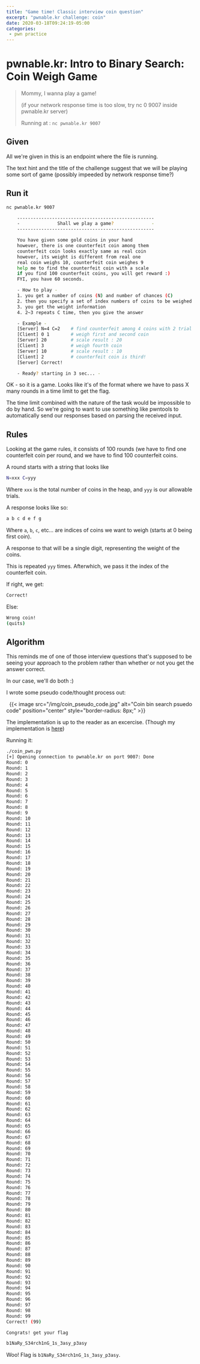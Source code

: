 ```yaml
---
title: "Game time! Classic interview coin question"
excerpt: "pwnable.kr challenge: coin"
date: 2020-03-18T09:24:19-05:00
categories:
 - pwn practice
---
```


# pwnable.kr: Intro to Binary Search: Coin Weigh Game

> Mommy, I wanna play a game!
>
> (if your network response time is too slow, try nc 0 9007 inside pwnable.kr server)
>
> Running at : `nc pwnable.kr 9007`

## Given

All we're given in this is an endpoint where the file is running.


The text hint and the title of the challenge suggest that we will be playing some sort of game (possibly impeeded by network response time?)

## Run it

```bash
nc pwnable.kr 9007

	---------------------------------------------------
	-              Shall we play a game?              -
	---------------------------------------------------

	You have given some gold coins in your hand
	however, there is one counterfeit coin among them
	counterfeit coin looks exactly same as real coin
	however, its weight is different from real one
	real coin weighs 10, counterfeit coin weighes 9
	help me to find the counterfeit coin with a scale
	if you find 100 counterfeit coins, you will get reward :)
	FYI, you have 60 seconds.

	- How to play -
	1. you get a number of coins (N) and number of chances (C)
	2. then you specify a set of index numbers of coins to be weighed
	3. you get the weight information
	4. 2~3 repeats C time, then you give the answer

	- Example -
	[Server] N=4 C=2 	# find counterfeit among 4 coins with 2 trial
	[Client] 0 1 		# weigh first and second coin
	[Server] 20			# scale result : 20
	[Client] 3			# weigh fourth coin
	[Server] 10			# scale result : 10
	[Client] 2 			# counterfeit coin is third!
	[Server] Correct!

	- Ready? starting in 3 sec... -
```

OK - so it is a game. Looks like it's of the format where we have to pass X many rounds in a time limit to get the flag.

The time limit combined with the nature of the task would be impossible to do by hand. So we're going to want to use something like pwntools to automatically send our responses based on parsing the received input.

## Rules

Looking at the game rules, it consists of 100 rounds (we have to find one counterfeit coin per round, and we have to find 100 counterfeit coins.

A round starts with a string that looks like

```bash
N=xxx C=yyy
```

Where `xxx` is the total number of coins in the heap, and `yyy` is our allowable trials.

A response looks like so:

```bash
a b c d e f g
```

Where `a`, `b`, `c`, etc... are indices of coins we want to weigh (starts at 0 being first coin).

A response to that will be a single digit, representing the weight of the coins.

This is repeated `yyy` times. Afterwhich, we pass it the index of the counterfeit coin.

If right, we get:

```bash
Correct!
```

Else:

```bash
Wrong coin!
(quits)
```

## Algorithm

This reminds me of one of those interview questions that's supposed to be seeing your approach to the problem rather than whether or not you get the answer correct.

In our case, we'll do both :)

I wrote some pseudo code/thought process out:

&nbsp;
{{< image src="/img/coin_pseudo_code.jpg" alt="Coin bin search psuedo code" position="center" style="border-radius: 8px;" >}}
&nbsp;

The implementation is up to the reader as an excercise. (Though my implementation is [here](https://github.com/bigpick/CaptureTheFlagCode/blob/master/practice/pwnable.kr/toddlersbottle/11_coin1/coin_pwn.py))

Running it:

```bash
./coin_pwn.py
[+] Opening connection to pwnable.kr on port 9007: Done
Round: 0
Round: 1
Round: 2
Round: 3
Round: 4
Round: 5
Round: 6
Round: 7
Round: 8
Round: 9
Round: 10
Round: 11
Round: 12
Round: 13
Round: 14
Round: 15
Round: 16
Round: 17
Round: 18
Round: 19
Round: 20
Round: 21
Round: 22
Round: 23
Round: 24
Round: 25
Round: 26
Round: 27
Round: 28
Round: 29
Round: 30
Round: 31
Round: 32
Round: 33
Round: 34
Round: 35
Round: 36
Round: 37
Round: 38
Round: 39
Round: 40
Round: 41
Round: 42
Round: 43
Round: 44
Round: 45
Round: 46
Round: 47
Round: 48
Round: 49
Round: 50
Round: 51
Round: 52
Round: 53
Round: 54
Round: 55
Round: 56
Round: 57
Round: 58
Round: 59
Round: 60
Round: 61
Round: 62
Round: 63
Round: 64
Round: 65
Round: 66
Round: 67
Round: 68
Round: 69
Round: 70
Round: 71
Round: 72
Round: 73
Round: 74
Round: 75
Round: 76
Round: 77
Round: 78
Round: 79
Round: 80
Round: 81
Round: 82
Round: 83
Round: 84
Round: 85
Round: 86
Round: 87
Round: 88
Round: 89
Round: 90
Round: 91
Round: 92
Round: 93
Round: 94
Round: 95
Round: 96
Round: 97
Round: 98
Round: 99
Correct! (99)

Congrats! get your flag

b1NaRy_S34rch1nG_1s_3asy_p3asy
```

Woo! Flag is `b1NaRy_S34rch1nG_1s_3asy_p3asy`.

